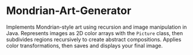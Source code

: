 # Mondrian-Art-Generator
Implements Mondrian-style art using recursion and image manipulation in Java. Represents images as 2D color arrays with the `Picture` class, then subdivides regions recursively to create abstract compositions. Applies color transformations, then saves and displays your final image.

